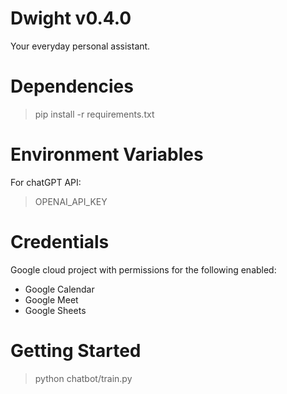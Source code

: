 # Dwight v0.4.0

Your everyday personal assistant.

# Dependencies

> pip install -r requirements.txt

# Environment Variables

For chatGPT API:
> OPENAI_API_KEY

# Credentials

Google cloud project with permissions for the following enabled:

- Google Calendar
- Google Meet
- Google Sheets

# Getting Started

> python chatbot/train.py